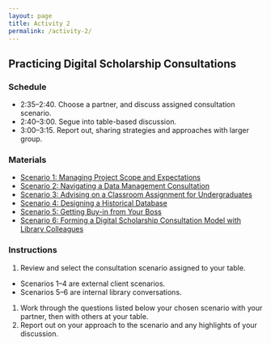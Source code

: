 ```yaml
---
layout: page
title: Activity 2
permalink: /activity-2/
---
```


## Practicing Digital Scholarship Consultations

### Schedule

* 2:35–2:40. Choose a partner, and discuss assigned consultation scenario.
* 2:40–3:00. Segue into table-based discussion.
* 3:00–3:15. Report out, sharing strategies and approaches with larger group.

### Materials

* [Scenario 1: Managing Project Scope and Expectations](/deconstructing-consultations/activity-2/scenario-1/)
* [Scenario 2: Navigating a Data Management Consultation](/deconstructing-consultations/activity-2/scenario-2/)
* [Scenario 3: Advising on a Classroom Assignment for Undergraduates](/deconstructing-consultations/activity-2/scenario-3/)
* [Scenario 4: Designing a Historical Database](/deconstructing-consultations/activity-2/scenario-4/)
* [Scenario 5: Getting Buy-in from Your Boss](/deconstructing-consultations/activity-2/scenario-5/)
* [Scenario 6: Forming a Digital Scholarship Consultation Model with Library Colleagues](/deconstructing-consultations/activity-2/scenario-6/)

### Instructions

1. Review and select the consultation scenario assigned to your table.
* Scenarios 1–4 are external client scenarios.
* Scenarios 5–6 are internal library conversations.
1. Work through the questions listed below your chosen scenario with your partner, then with others at your table.
1. Report out on your approach to the scenario and any highlights of your discussion.
